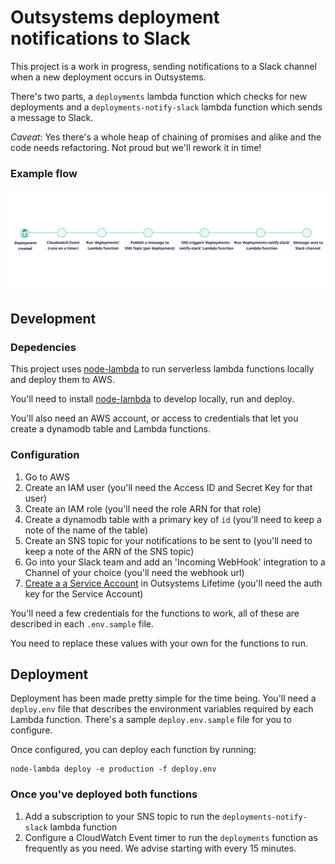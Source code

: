 # Outsystems deployment notifications to Slack

This project is a work in progress, sending notifications to a Slack channel when a new deployment occurs in Outsystems.

There's two parts,  a `deployments` lambda function which checks for new deployments and a `deployments-notify-slack` lambda function which sends a message to Slack.

_Caveat_: Yes there's a whole heap of chaining of promises and alike and the code needs refactoring. Not proud but we'll rework it in time!

### Example flow
<img src="./process.svg">

## Development

### Depedencies

This project uses [node-lambda](https://www.npmjs.com/package/node-lambda) to run serverless lambda functions locally and deploy them to AWS.

You'll need to install [node-lambda](https://www.npmjs.com/package/node-lambda) to develop locally, run and deploy.

You'll also need an AWS account, or access to credentials that let you create a dynamodb table and Lambda functions.

### Configuration

1. Go to AWS
2. Create an IAM user (you'll need the Access ID and Secret Key for that user)
3. Create an IAM role (you'll need the role ARN for that role)
4. Create a dynamodb table with a primary key of `id` (you'll need to keep a note of the name of the table)
5. Create an SNS topic for your notifications to be sent to (you'll need to keep a note of the ARN of the SNS topic)
6. Go into your Slack team and add an 'Incoming WebHook' integration to a Channel of your choice (you'll need the webhook url)
7. [Create a a Service Account](https://success.outsystems.com/Documentation/10/Reference/OutSystems_APIs/LifeTime_Deployment_API/REST_API_Authentication#Creating_a_service_account) in Outsystems Lifetime (you'll need the auth key for the Service Account)

You'll need a few credentials for the functions to work, all of these are described in each `.env.sample` file.

You need to replace these values with your own for the functions to run.

## Deployment

Deployment has been made pretty simple for the time being. You'll need a `deploy.env` file that describes the environment variables required by each Lambda function. There's a sample `deploy.env.sample` file for you to configure.

Once configured, you can deploy each function by running: 

```
node-lambda deploy -e production -f deploy.env
```

### Once you've deployed both functions
1. Add a subscription to your SNS topic to run the `deployments-notify-slack` lambda function
2. Configure a CloudWatch Event timer to run the `deployments` function as frequently as you need. We advise starting with every 15 minutes.